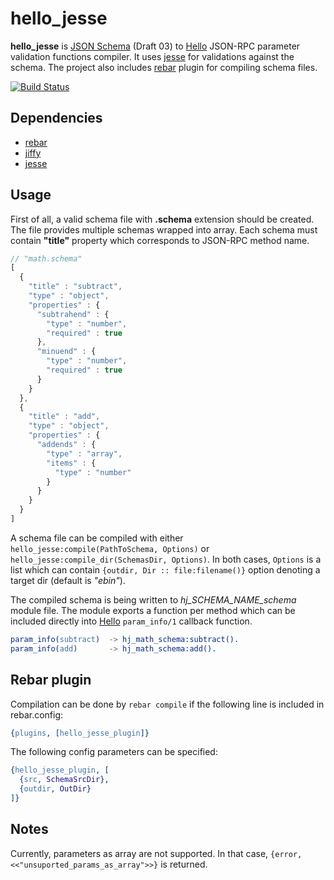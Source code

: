 # hello\_jesse


__hello_jesse__ is [JSON Schema][1] (Draft 03) to [Hello][2] JSON-RPC
parameter validation functions compiler. It uses [jesse][3] for validations
against the schema.
The project also includes [rebar][4] plugin for compiling schema files.

[![Build Status](https://travis-ci.org/sumup/hello_jesse.png)](https://travis-ci.org/sumup/hello_jesse)


## Dependencies

* [rebar][4]
* [jiffy][5]
* [jesse][3]

## Usage

First of all, a valid schema file with __.schema__ extension should be created.
The file provides multiple schemas wrapped into array. Each schema must
contain __"title"__ property which corresponds to JSON-RPC method name.

```javascript
// "math.schema"
[
  {
    "title" : "subtract",
    "type" : "object",
    "properties" : {
      "subtrahend" : {
        "type" : "number",
        "required" : true
      },
      "minuend" : {
        "type" : "number",
        "required" : true
      }
    }
  },
  {
    "title" : "add",
    "type" : "object",
    "properties" : {
      "addends" : {
        "type" : "array",
        "items" : {
          "type" : "number"
        }
      }
    }
  }
]
```

A schema file can be compiled with either `hello_jesse:compile(PathToSchema,
Options)` or `hello_jesse:compile_dir(SchemasDir, Options)`. In both cases,
`Options` is a list which can contain `{outdir, Dir :: file:filename()}` option
denoting a target dir (default is _"ebin"_).

The compiled schema is being written to _hj_SCHEMA_NAME_schema_ module file.
The module exports a function per method which can be included directly into
[Hello][2] `param_info/1` callback function.

```erlang
param_info(subtract)  -> hj_math_schema:subtract().
param_info(add)       -> hj_math_schema:add().
```

## Rebar plugin

Compilation can be done by `rebar compile` if the following line is included in
rebar.config:

```erlang
{plugins, [hello_jesse_plugin]}
```

The following config parameters can be specified:

```erlang
{hello_jesse_plugin, [
  {src, SchemaSrcDir},
  {outdir, OutDir}
]}
```

## Notes

Currently, parameters as array are not supported. In that case,
`{error, <<"unsuported_params_as_array">>}` is returned.


[1]: http://tools.ietf.org/html/draft-zyp-json-schema-03
[2]: https://github.com/fjl/hello
[3]: https://github.com/klarna/jesse
[4]: https://github.com/rebar/rebar
[5]: https://github.com/davisp/jiffy
